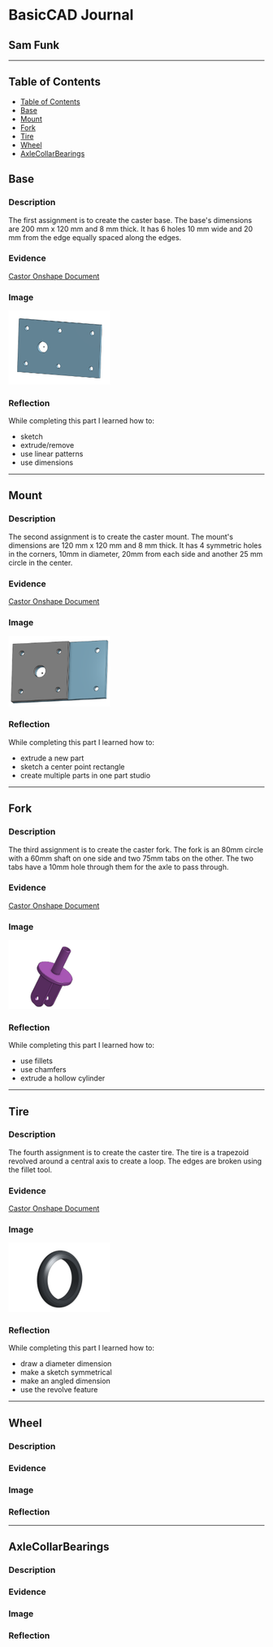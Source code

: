 # BasicCAD Journal

## Sam Funk

---
## Table of Contents
* [Table of Contents](#Table-of-Contents)
* [Base](#Base)
* [Mount](#Mount)
* [Fork](#Fork)
* [Tire](#Tire)
* [Wheel](#Wheel)
* [AxleCollarBearings](#AxleCollarBearings)

## Base

### Description

The first assignment is to create the caster base.  The base's dimensions are 200 mm x 120 mm and 8 mm thick.  It has 6 holes 10 mm wide and 20 mm from the edge equally spaced along the edges.

### Evidence
[Castor Onshape Document](https://cvilleschools.onshape.com/documents/5aa391eca7bc241b822299c0/w/1baa1d3840cea60709942087/e/860635ff4679e140264c4e3d)

### Image

<img src="images/CastorBase.png" alt="Base" width="200">

### Reflection

While completing this part I learned how to:
* sketch
* extrude/remove
* use linear patterns
* use dimensions

---


## Mount

### Description

The second assignment is to create the caster mount. The mount's dimensions are 120 mm x 120 mm and 8 mm thick. It has 4 symmetric holes in the corners, 10mm in diameter, 20mm from each side and another 25 mm circle in the center.

### Evidence
[Castor Onshape Document](https://cvilleschools.onshape.com/documents/5aa391eca7bc241b822299c0/w/1baa1d3840cea60709942087/e/860635ff4679e140264c4e3d)

### Image

<img src="images/castorMount.png" alt="Mount" width="200">

### Reflection

While completing this part I learned how to:
* extrude a new part
* sketch a center point rectangle
* create multiple parts in one part studio

---


## Fork

### Description

The third assignment is to create the caster fork. The fork is an 80mm circle with a 60mm shaft on one side and two 75mm tabs on the other. The two tabs have a 10mm hole through them for the axle to pass through.

### Evidence

[Castor Onshape Document](https://cvilleschools.onshape.com/documents/5aa391eca7bc241b822299c0/w/1baa1d3840cea60709942087/e/1b707da0b9ad8629b73c418e)

### Image

<img src="images/castorFork.png" alt="Fork" width="200">

### Reflection

While completing this part I learned how to:
* use fillets
* use chamfers
* extrude a hollow cylinder 

---


## Tire

### Description

The fourth assignment is to create the caster tire. The tire is a trapezoid revolved around a central axis to create a loop. The edges are broken using the fillet tool.

### Evidence

[Castor Onshape Document](https://cvilleschools.onshape.com/documents/5aa391eca7bc241b822299c0/w/1baa1d3840cea60709942087/e/473ad4590c6f2f3fd6d4da69)

### Image

<img src="images/castorTire.png" alt="Tire" width="200">

### Reflection

While completing this part I learned how to:
* draw a diameter dimension
* make a sketch symmetrical
* make an angled dimension
* use the revolve feature

---


## Wheel

### Description

### Evidence

### Image

### Reflection

---


## AxleCollarBearings

### Description

### Evidence

### Image

### Reflection
